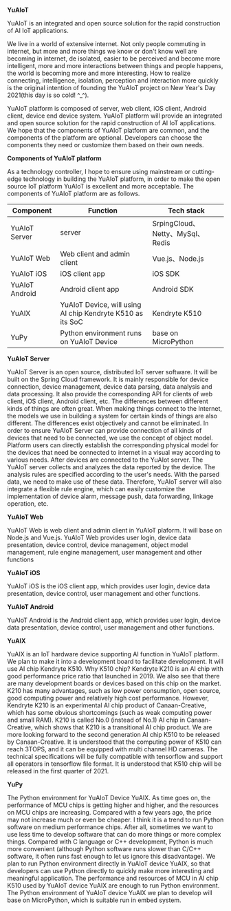 
**YuAIoT**

YuAIoT is an integrated and open source solution for the rapid construction of AI IoT applications.

We live in a world of extensive internet. Not only people commuting in internet, but more and more things we know or don't know well are becoming in internet, de isolated, easier to be perceived and become more intelligent, more and more interactions between things and people happens, the world is becoming more and more interesting. How to realize connecting, intelligence, isolation, perception and interaction more quickly is the original intention of founding the YuAIoT project on New Year's Day 2021(this day is so cold!  ^_^).

YuAIoT platform is composed of server, web client, iOS client, Android client, device end device system. YuAIoT platform will provide an integrated and open source solution for the rapid construction of AI IoT applications. We hope that the components of YuAIoT platform are common, and the components of the platform are optional. Developers can choose the components they need or customize them based on their own needs.

**Components of YuAIoT platform**

As a technology controller, I hope to ensure using mainstream or cutting-edge technology in building the YuAIoT platform, in order to make the open source IoT platform YuAIoT is excellent and more acceptable. The components of YuAIoT platform are as follows.

| Component  | Function  | Tech stack  |
| ------------ | ------------ | ------------ |
| YuAIoT Server  | server  | SrpingCloud、Netty、MySql、Redis  |
| YuAIoT Web  | Web client and admin client  | Vue.js、Node.js  |
| YuAIoT iOS  | iOS client app  | iOS SDK  | 
| YuAIoT Android  | Android client app  | Android SDK  |
| YuAIX  | YuAIoT Device, will using AI chip Kendryte K510 as its SoC  | Kendryte K510  |
| YuPy  | Python environment runs on YuAIoT Device  | base on MicroPython  |

**YuAIoT Server**

YuAIoT Server is an open source, distributed IoT server software. It will be built on the Spring Cloud framework. It is mainly responsible for device connection, device management, device data parsing, data analysis and data processing. It also provide the corresponding API for clients of web client, iOS client, Android client, etc.
The differences between different kinds of things are often great. When making things connect to the Internet, the models we use in building a system for certain kinds of things are also different. The differences exist objectively and cannot be eliminated. In order to ensure YuAIoT Server can provide connection of all kinds of devices that need to be connected, we use the concept of object model. Platform users can directly establish the corresponding physical model for the devices that need be connected to internet in a visual way according to various needs. After devices are connected to the YuAIot server. The YuAIoT server collects and analyzes the data reported by the device. The analysis rules are specified according to the user's needs. With the parsed data, we need to make use of these data. Therefore, YuAIoT server will also integrate a flexible rule engine, which can easily customize the implementation of device alarm, message push, data forwarding, linkage operation, etc.

**YuAIoT Web**

YuAIoT Web is web client and admin client in YuAIoT plaform. It will base on Node.js and Vue.js. YuAIoT Web provides user login, device data presentation, device control, device management, object model management, rule engine management, user management and other functions

**YuAIoT iOS**

YuAIoT iOS is the iOS client app, which provides user login, device data presentation, device control, user management and other functions.

**YuAIoT Android**

YuAIoT Android is the Android client app, which provides user login, device data presentation, device control, user management and other functions.

**YuAIX**

YuAIX is an IoT hardware device supporting AI function in YuAIoT platform. We plan to make it into a development board to facilitate development. It will use AI chip Kendryte K510. Why K510 chip? Kendryte K210 is an AI chip with good performance price ratio that launched in 2019. We also see that there are many development boards or devices based on this chip on the market. K210 has many advantages, such as low power consumption, open source, good computing power and relatively high cost performance. However, Kendryte K210 is an experimental AI chip product of Canaan-Creative, which has some obvious shortcomings (such as weak computing power and small RAM). K210 is called No.0 (instead of No.1) AI chip in Canaan-Creative, which shows that K210 is a transitional AI chip product. We are more looking forward to the second generation AI chip K510 to be released by Canaan-Creative. It is understood that the computing power of K510 can reach 3TOPS, and it can be equipped with multi channel HD cameras. The technical specifications will be fully compatible with tensorflow and support all operators in tensorflow file format. It is understood that K510 chip will be released in the first quarter of 2021.

**YuPy**

The Python environment for YuAIoT Device YuAIX. As time goes on, the performance of MCU chips is getting higher and higher, and the resources on MCU chips are increasing. Compared with a few years ago, the price may not increase much or even be cheaper. I think it is a trend to run Python software on medium performance chips. After all, sometimes we want to use less time to develop software that can do more things or more complex things. Compared with C language or C++ development, Python is much more convenient (although Python software runs slower than C/C++ software, it often runs fast enough to let us ignore this disadvantage). We plan to run Python environment directly in YuAIoT device YuAIX, so that developers can use Python directly to quickly make more interesting and meaningful application. The performance and resources of MCU in AI chip K510 used by YuAIoT device YuAIX are enough to run Python environment. The Python environment of YuAIoT device YuAIX we plan to develop will base on MicroPython, which is suitable run in embed system.
